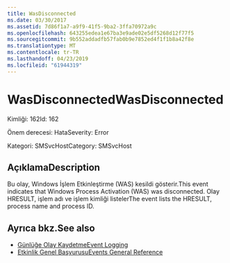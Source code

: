 ```yaml
---
title: WasDisconnected
ms.date: 03/30/2017
ms.assetid: 7d86f1a7-a9f9-41f5-9ba2-3ffa70972a9c
ms.openlocfilehash: 643255edea1e67ba3e9ade02e5df5268d12f77f5
ms.sourcegitcommit: 9b552addadfb57fab0b9e7852ed4f1f1b8a42f8e
ms.translationtype: MT
ms.contentlocale: tr-TR
ms.lasthandoff: 04/23/2019
ms.locfileid: "61944319"
---
```

# <a name="wasdisconnected"></a><span data-ttu-id="bbe82-102">WasDisconnected</span><span class="sxs-lookup"><span data-stu-id="bbe82-102">WasDisconnected</span></span>
<span data-ttu-id="bbe82-103">Kimliği: 162</span><span class="sxs-lookup"><span data-stu-id="bbe82-103">Id: 162</span></span>  
  
 <span data-ttu-id="bbe82-104">Önem derecesi: Hata</span><span class="sxs-lookup"><span data-stu-id="bbe82-104">Severity: Error</span></span>  
  
 <span data-ttu-id="bbe82-105">Kategori: SMSvcHost</span><span class="sxs-lookup"><span data-stu-id="bbe82-105">Category: SMSvcHost</span></span>  
  
## <a name="description"></a><span data-ttu-id="bbe82-106">Açıklama</span><span class="sxs-lookup"><span data-stu-id="bbe82-106">Description</span></span>  
 <span data-ttu-id="bbe82-107">Bu olay, Windows İşlem Etkinleştirme (WAS) kesildi gösterir.</span><span class="sxs-lookup"><span data-stu-id="bbe82-107">This event indicates that Windows Process Activation (WAS) was disconnected.</span></span> <span data-ttu-id="bbe82-108">Olay HRESULT, işlem adı ve işlem kimliği listeler</span><span class="sxs-lookup"><span data-stu-id="bbe82-108">The event lists the HRESULT, process name and process ID.</span></span>  
  
## <a name="see-also"></a><span data-ttu-id="bbe82-109">Ayrıca bkz.</span><span class="sxs-lookup"><span data-stu-id="bbe82-109">See also</span></span>

- [<span data-ttu-id="bbe82-110">Günlüğe Olay Kaydetme</span><span class="sxs-lookup"><span data-stu-id="bbe82-110">Event Logging</span></span>](../../../../../docs/framework/wcf/diagnostics/event-logging/index.md)
- [<span data-ttu-id="bbe82-111">Etkinlik Genel Başvurusu</span><span class="sxs-lookup"><span data-stu-id="bbe82-111">Events General Reference</span></span>](../../../../../docs/framework/wcf/diagnostics/event-logging/events-general-reference.md)
